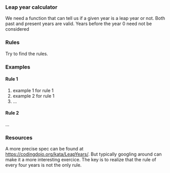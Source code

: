 ### Leap year calculator
We need a function that can tell us if a given year is a leap year or not.
Both past and present years are valid. Years before the year 0 need not be considered

### Rules
Try to find the rules.

### Examples
#### Rule 1
1. example 1 for rule 1
2. example 2 for rule 1
3. ...

#### Rule 2
...



### Resources
A more precise spec can be found at https://codingdojo.org/kata/LeapYears/. 
But typically googling around can make it a more interesting exercice. The key is to realize that 
the rule of every four years is not the only rule.

